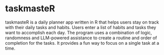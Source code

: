 # taskmasteR
taskmasteR is a daily planner app written in R that helps users stay on track with their daily tasks and habits. 
Users enter a list of habits and tasks they want to accomplish each day.
The program uses a combination of logic, randomness and LLM-powered assistance to create a routine and order of completion for the tasks.
It provides a fun way to focus on a single task at a time.
